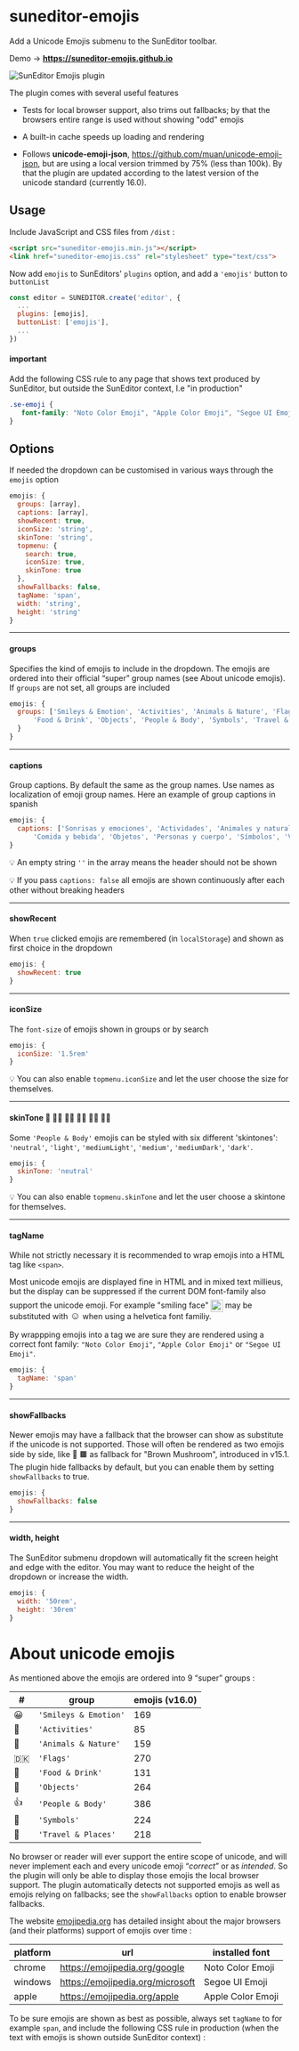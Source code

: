 # suneditor-emojis

Add a Unicode Emojis submenu to the SunEditor toolbar.

Demo -> **https://suneditor-emojis.github.io**

![SunEditor Emojis plugin](assets/suneditor-emojis-sample.png)

The plugin comes with several useful features 

- Tests for local browser support, also trims out fallbacks; by that the browsers entire range is used 
without showing "odd" emojis

- A built-in cache speeds up loading and rendering 

- Follows <b>unicode-emoji-json</b>, <a href="https://github.com/muan/unicode-emoji-json">https://github.com/muan/unicode-emoji-json</a>, 
but are using a local version trimmed by 75% (less than 100k). By that the plugin are updated according to the latest version of the unicode standard (currently 16.0). 

## Usage
Include JavaScript and CSS files from ```/dist``` :
```html
<script src="suneditor-emojis.min.js"></script>
<link href="suneditor-emojis.css" rel="stylesheet" type="text/css">
```
Now add ```emojis``` to SunEditors' ```plugins``` option, and add a ```'emojis'``` button to ```buttonList```  
```javascript
const editor = SUNEDITOR.create('editor', {
  ...     
  plugins: [emojis],
  buttonList: ['emojis'],
  ...
})  
```
#### important
Add the following CSS rule to any page that shows text produced by SunEditor, but outside the SunEditor context, I.e "in production" 

```css
.se-emoji {
   font-family: "Noto Color Emoji", "Apple Color Emoji", "Segoe UI Emoji";
}
```

## Options
If needed the dropdown can be customised in various ways through the ```emojis``` option

```javascript
emojis: {
  groups: [array],
  captions: [array],
  showRecent: true,
  iconSize: 'string',
  skinTone: 'string',
  topmenu: {
    search: true,
    iconSize: true,
    skinTone: true
  },
  showFallbacks: false,
  tagName: 'span',
  width: 'string',
  height: 'string'
}
```
<hr>

#### groups

Specifies the kind of emojis to include in the dropdown. The emojis are ordered into their official <q>super</q> 
group names (see About unicode emojis). If ```groups``` are not set, all groups are included

```javascript
emojis: {
  groups: ['Smileys & Emotion', 'Activities', 'Animals & Nature', 'Flags', 
      'Food & Drink', 'Objects', 'People & Body', 'Symbols', 'Travel & Places']
  }       
}
```
<hr>

#### captions
Group captions. By default the same as the group names. Use names as localization of emoji group names. Here an example of group captions in spanish 
```javascript
emojis: {
  captions: ['Sonrisas y emociones', 'Actividades', 'Animales y naturaleza', 'Banderas',	
      'Comida y bebida', 'Objetos', 'Personas y cuerpo', 'Símbolos', 'Viajes y lugares']
}
```
💡 An empty string ```''``` in the array means the header should not be shown

💡 If you pass ```captions: false``` all emojis are shown continuously after each other without breaking headers

<hr>

#### showRecent
When ```true``` clicked emojis are remembered (in ```localStorage```) and shown as first choice in the dropdown

```javascript
emojis: {
  showRecent: true
}
```

<hr>

#### iconSize
The ```font-size``` of emojis shown in groups or by search

```javascript
emojis: {
  iconSize: '1.5rem'
}
```

💡 You can also enable ```topmenu.iconSize``` and let the user choose the size for themselves.


<hr>

#### skinTone 🖖 🖖🏻 🖖🏼 🖖🏽 🖖🏾 🖖🏿
Some ```'People & Body'``` emojis can be styled with six different 'skintones': 
```'neutral'```, ```'light'```, ```'mediumLight'```, ```'medium'```, ```'mediumDark'```, 
```'dark'```. 

```javascript
emojis: {
  skinTone: 'neutral'
}
```

💡 You can also enable ```topmenu.skinTone``` and let the user choose a skintone for themselves.


<hr>

#### tagName
While not strictly necessary it is recommended to wrap emojis into a HTML tag like ```<span>```. 

Most unicode emojis are displayed fine in HTML and in mixed text millieus, but the display can be suppressed
if the current DOM font-family also support the unicode emoji. For example 
"smiling face" <img src="assets/smiling-face.png" width="22" style="position:relative;top:.4rem;">
may be substituted with <span style="font-size:large;">☺️</span> when using a helvetica font familiy.

By wrappping emojis into a tag we are sure they are rendered using a correct font family: 
```"Noto Color Emoji"```, ```"Apple Color Emoji"``` or ```"Segoe UI Emoji"```.


```javascript
emojis: {
  tagName: 'span'
}
```

<hr>

#### showFallbacks
Newer emojis may have a fallback that the browser can show as substitute if the unicode is not supported.
Those will often be rendered as two emojis side by side, like 🍄 🟫 as fallback for 
"Brown Mushroom", introduced in v15.1. The plugin hide fallbacks by default, but you can enable them by setting ```showFallbacks``` to true.

```javascript
emojis: {
  showFallbacks: false
}
```

<hr>

#### width, height
The SunEditor submenu dropdown will automatically fit the screen height and edge with the editor. 
You may want to reduce the height of the dropdown or increase the width. 

```javascript
emojis: {
  width: '50rem',
  height: '30rem'
}
```

# About unicode emojis
As mentioned above the emojis are ordered into 9 <q>super</q> groups :

| # | group | emojis (v16.0)
--- | --- | --- | 
😀 | ```'Smileys & Emotion'``` | 169
🎯 | ```'Activities'``` | 85
🦓 | ```'Animals & Nature'``` | 159
🇩🇰 | ```'Flags'``` | 270
🍷 | ```'Food & Drink'``` | 131
👑 | ```'Objects'``` | 264
👍 | ```'People & Body'``` | 386
🚫 | ```'Symbols'``` | 224
🚀 | ```'Travel & Places'``` | 218

No browser or reader will ever support the entire scope of unicode, and will never implement
each and every unicode emoji <q><em>correct</em></q> or as <em>intended</em>. So the plugin will only be able 
to display those emojis the local browser support. The plugin automatically detects not supported emojis as well as emojis relying on fallbacks; see the ```showFallbacks``` option to enable browser fallbacks.

The website <a href="https://emojipedia.org">emojipedia.org</a> has detailed insight about the major browsers (and their platforms) support of emojis over time :

| platform | url | installed font
--- | --- | --- |
chrome | https://emojipedia.org/google | Noto Color Emoji
windows | https://emojipedia.org/microsoft | Segoe UI Emoji
apple | https://emojipedia.org/apple | Apple Color Emoji

To be sure emojis are shown as best as possible, always set ```tagName``` to for example ```span```, and include the following CSS rule in production (when the text with emojis is shown outside SunEditor context) :

